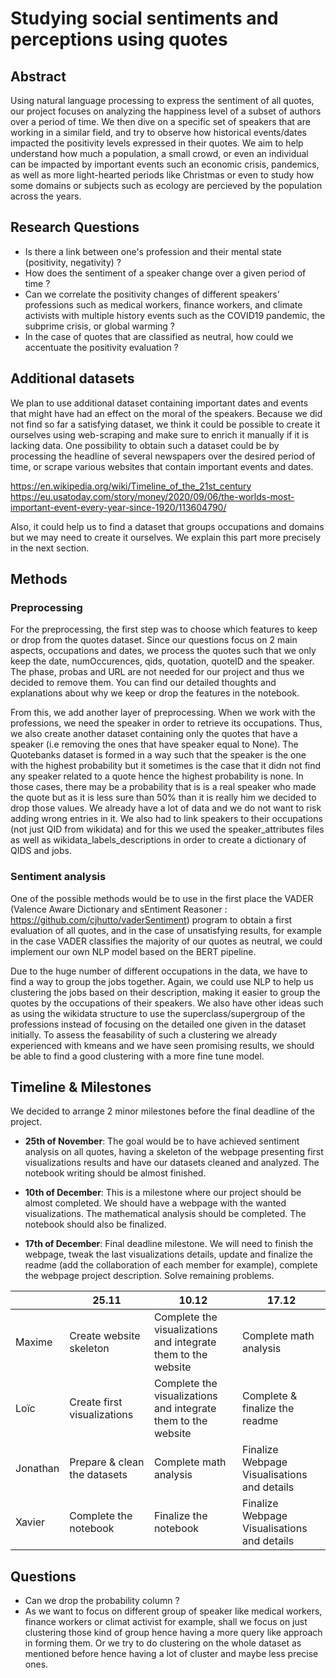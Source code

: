 

# Studying social sentiments and perceptions using quotes

  

## Abstract

Using natural language processing to express the sentiment of all quotes, our project focuses on analyzing the happiness level of a subset of authors over a period of time. We then dive on a specific set of speakers that are working in a similar field, and try to observe how historical events/dates impacted the positivity levels expressed in their quotes. We aim to help understand how much a population, a small crowd, or even an individual can be impacted by important events such an economic crisis, pandemics, as well as more light-hearted periods like Christmas or even to study how some domains or subjects such as ecology are percieved by the population across the years.

  

## Research Questions

- Is there a link between one's profession and their mental state (positivity, negativity) ?
- How does the sentiment of a speaker change over a given period of time ?
- Can we correlate the positivity changes of different speakers' professions such as medical workers, finance workers, and climate activists with multiple history events such as the COVID19 pandemic, the subprime crisis, or global warming ?
- In the case of quotes that are classified as neutral, how could we accentuate the positivity evaluation ?

  

## Additional datasets

We plan to use additional dataset containing important dates and events that might have had an effect on the moral of the speakers. Because we did not find so far a satisfying dataset, we think it could be possible to create it ourselves using web-scraping and make sure to enrich it manually if it is lacking data. One possibility to obtain such a dataset could be by processing the headline of several newspapers over the desired period of time, or scrape various websites that contain important events and dates.

https://en.wikipedia.org/wiki/Timeline_of_the_21st_century<br/>
https://eu.usatoday.com/story/money/2020/09/06/the-worlds-most-important-event-every-year-since-1920/113604790/

Also, it could help us to find a dataset that groups occupations and domains but we may need to create it ourselves. We explain this part more precisely in the next section.

## Methods

### Preprocessing
For the preprocessing, the first step was to choose which features to keep or drop from the quotes dataset.
Since our questions focus on 2 main aspects, occupations and dates, we process the quotes such that we only keep the date, numOccurences, qids, quotation, quoteID and the speaker.
The phase, probas and URL are not needed for our project and thus we decided to remove them.
You can find our detailed thoughts and explanations about why we keep or drop the features in the notebook.

From this, we add another layer of preprocessing. When we work with the professions, we need the speaker in order to retrieve its occupations. Thus, we also create another dataset containing only the quotes that have a speaker (i.e removing the ones that have speaker equal to None). The Quotebanks dataset is formed in a way such that the speaker is the one with the highest probability but it sometimes is the case that it didn not find any speaker related to a quote hence the highest probability is none. In those cases, there may be a probability that is is a real speaker who made the quote but as it is less sure than 50% than it is really him we decided to drop those values. We already have a lot of data and we do not want to risk adding wrong entries in it.
We also had to link speakers to their occupations (not just QID from wikidata) and for this we used the speaker_attributes files as well as wikidata_labels_descriptions in order to create a dictionary of QIDS and jobs.

### Sentiment analysis
One of the possible methods would be to use in the first place the VADER (Valence Aware Dictionary and sEntiment Reasoner : https://github.com/cjhutto/vaderSentiment) program to obtain a first evaluation of all quotes, and in the case of unsatisfying results, for example in the case VADER classifies the majority of our quotes as neutral,  we could implement our own NLP model based on the BERT pipeline.

Due to the huge number of different occupations in the data, we have to find a way to group the jobs together. Again, we could use NLP to help us clustering the jobs based on their description, making it easier to group the quotes by the occupations of their speakers. We also have other ideas such as using the wikidata structure to use the superclass/supergroup of the professions instead of focusing on the detailed one given in the dataset initially. To assess the feasability of such a clustering we already experienced with kmeans and we have seen promising results, we should be able to find a good clustering with a more fine tune model.

  
## Timeline & Milestones

We decided to arrange 2 minor milestones before the final deadline of the project.

- **25th of November**: The goal would be to have achieved sentiment analysis on all quotes, having a skeleton of the webpage presenting first visualizations results and have our datasets cleaned and analyzed. The notebook writing should be almost finished.

- **10th of December**: This is a milestone where our project should be almost completed. We should have a webpage with the wanted visualizations. The mathematical analysis should be completed. The notebook should also be finalized.

- **17th of December**: Final deadline milestone. We will need to finish the webpage, tweak the last visualizations details, update and finalize the readme (add the collaboration of each member for example), complete the webpage project description. Solve remaining problems. 

<div align="center">  
  
| |  25.11 | 10.12  |  17.12 |   
|---|---|---|---|
|  Maxime |  Create website skeleton | Complete the visualizations <br> and integrate them to the website| Complete math analysis  |
|  Loïc |  Create first visualizations| Complete the visualizations <br> and integrate them to the website|  Complete & finalize the readme |
| Jonathan  |   Prepare & clean the datasets |  Complete math analysis|  Finalize Webpage Visualisations <br> and details  |
| Xavier  | Complete the notebook  |  Finalize the notebook| Finalize Webpage Visualisations <br> and details |

</div>



  
  

## Questions

- Can we drop the probability column ?
- As we want to focus on different group of speaker like medical workers, finance workers or climat activist for example, shall we focus on just clustering those kind of group hence having a more query like approach in forming them. Or we try to do clustering on the whole dataset as mentioned before hence having a lot of cluster and maybe less precise ones.
